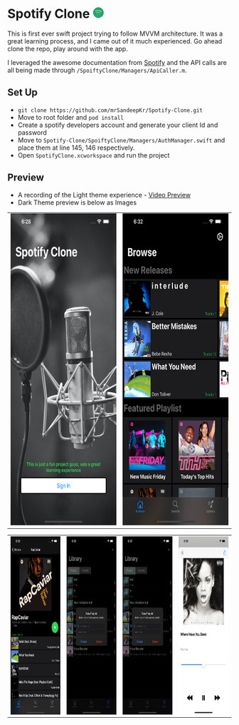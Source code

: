 # Spotify Clone  <img src="https://github.com/mrSandeepKr/Spotify-Clone/blob/master/SpoiftyClone/Resources/Assets.xcassets/AppIcon.appiconset/87.png"  width="25" height="25" />
This is first ever swift project trying to follow MVVM architecture. It was a great learning process, and I came out of it much experienced.
Go ahead clone the repo, play around with the app.

I leveraged the awesome documentation from [Spotify](https://developer.spotify.com/documentation/web-api/reference/)
and the API calls are all being made through  `/SpoiftyClone/Managers/ApiCaller.m`.

## Set Up
- `git clone https://github.com/mrSandeepKr/Spotify-Clone.git`
- Move to root folder and `pod install`
- Create a spotify developers account and generate your client Id and password
- Move to `Spotify-Clone/SpoiftyClone/Managers/AuthManager.swift` and place them at line 145, 146 respectively.
- Open `SpotifyClone.xcworkspace` and run the project

## Preview

- A recording of the Light theme experience - [Video Preview](https://github.com/mrSandeepKr/Spotify-Clone/blob/master/ReadMeImages/LightThemePreviewMovie.mp4)
- Dark Theme preview is below as Images
<table>
<tr>
  <td><img src="https://github.com/mrSandeepKr/Spotify-Clone/blob/master/ReadMeImages/SignIn.png"  width="350" height="700" /></td>
  <td><img src="https://github.com/mrSandeepKr/Spotify-Clone/blob/master/ReadMeImages/HomeView.png"  width="350" height="700" /></td>
</tr>
</table>
<table>
<tr>
  <td><img src="https://github.com/mrSandeepKr/Spotify-Clone/blob/master/ReadMeImages/PlaylistView.png"  width="200" height="400" /></td>
  <td><img src="https://github.com/mrSandeepKr/Spotify-Clone/blob/master/ReadMeImages/AddPlaylist.png"  width="200" height="400" /></td>
  <td><img src="https://github.com/mrSandeepKr/Spotify-Clone/blob/master/ReadMeImages/AddPlaylist.png"  width="200" height="400" /></td>
  <td><img src="https://github.com/mrSandeepKr/Spotify-Clone/blob/master/ReadMeImages/playerView.png"  width="200" height="400" /></td>
</tr>
</table>



